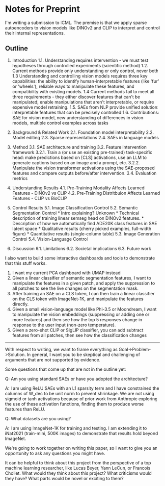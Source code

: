 # Notes for Preprint

I'm writing a submission to ICML. The premise is that we apply sparse autoencoders to vision models like DINOv2 and CLIP to interpret and control their internal representations. 

## Outline

1. Introduction
    1.1. Understanding requires intervention - we must test hypotheses through controlled experiments (scientific method)
    1.2. Current methods provide only understanding or only control, never both
    1.3 Understanding and controlling vision models requires three key capabilities: the ability to identify human-interpretable features (like 'fur' or 'wheels'), reliable ways to manipulate these features, and compatibility with existing models. 
    1.4 Current methods fail to meet all three requirements - they either discover features that can't be manipulated, enable manipulations that aren't interpretable, or require expensive model retraining.
    1.5. SAEs from NLP provide unified solution: interpretable features that can be precisely controlled
    1.6. Contributions: SAE for vision model, new understanding of differences in vision models, multiple control examples across tasks

2. Background & Related Work
    2.1. Foundation model interpretability
    2.2. Model editing 
    2.3. Sparse representations
    2.4. SAEs in language models

3. Method
    3.1. SAE architecture and training
    3.2. Feature intervention framework
        3.2.1. Train a (or use an existing pre-trained) task-specific head: make predictions based on [CLS] activations, use an LLM to generate captions based on an image and a prompt, etc.
        3.2.2. Manipulate the vision transformer activations using the SAE-proposed features and compare outputs before/after intervention.
    3.4. Evaluation metrics

4. Understanding Results
    4.1. Pre-Training Modality Affects Learned Features - DINOv2 vs CLIP
    4.2. Pre-Training Distritbuion Affects Learned Features - CLIP vs BioCLIP

5. Control Results
    5.1. Image Classification Control
    5.2. Semantic Segmentation Control
        * Intro explaining? Unknown
        * Technical description of training linear semseg head on DINOv2 features.
        * Description of how we automatically find ADE20K class features in SAE latent space
        * Qualitative results (cherry picked examples, full-width figure)
        * Quantitative results (single-column table)
    5.3. Image Generation Control
    5.4. Vision-Language Control

6. Discussion
    6.1. Limitations
    6.2. Societal implications
    6.3. Future work

I also want to build some interactive dashboards and tools to demonstrate that this stuff works.

1. I want my current PCA dashboard with UMAP instead
2. Given a linear classifier of semantic segmentation features, I want to manipulate the features in a given patch, and apply the suppression to all patches to see the live changes on the segmentation mask.
3. After training an SAE on a CLS token, I can then train a linear classifier on the CLS token with ImageNet-1K, and manipulate the features directly.
4. Given a small vision-language model like Phi-3.5 or Moondream, I want to manipulate the vision embeddings (suppressing or adding one or more features) and then see how the top 5 responses change in response to the user input (non-zero temperature).
5. Given a zero-shot CLIP or SigLIP classifier, you can add subtract features from all patches, then see how the classification changes

---

With respect to writing, we want to frame everything as Goal->Problem->Solution. In general, I want you to be skeptical and challenging of arguments that are not supported by evidence.

Some questions that come up that are not in the outline yet:

Q: Am you using standard SAEs or have you adopted the architecture?

A: I am using ReLU SAEs with an L1 sparsity term and I have constrained the columns of W_dec to be unit norm to prevent shrinkage. We are not using sigmoid or tanh activations because of prior work from Anthropic exploring the use of these activation functions, finding them to produce worse features than ReLU.

Q: What datasets are you using?

A: I am using ImageNet-1K for training and testing. I am extending it to iNat2021 (train-mini, 500K images) to demonstrate that results hold beyond ImageNet. 

We're going to work together on writing this paper, so I want to give you an opportunity to ask any questions you might have.

It can be helpful to think about this project from the perspective of a top machine learning researcher, like Lucas Beyer, Yann LeCun, or Francois Chollet. What would they think about this project? What criticisms would they have? What parts would be novel or exciting to them?



